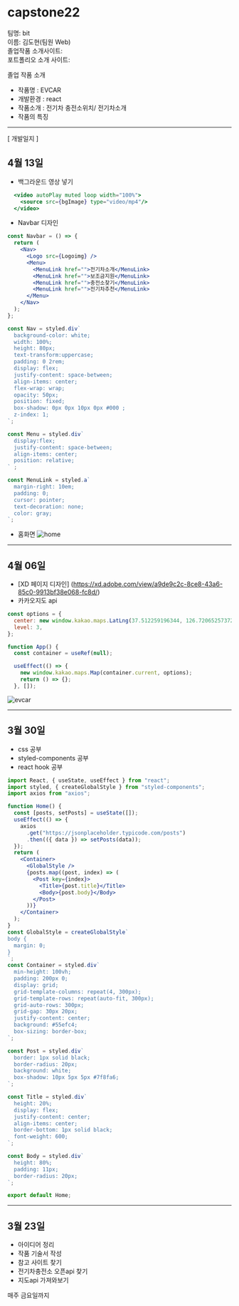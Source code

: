 # capstone22

팀명: bit<br>
이름: 김도현(팀원 Web)<br>
졸업작품 소개사이트:<br>
포트폴리오 소개 사이트:<br>


졸업 작품 소개
- 작품명 : EVCAR
- 개발환경 : react
- 작품소개 : 전기차 충전소위치/ 전기차소개
- 작품의 특징

***
[ 개발일지 ]
## 4월 13일

- 백그라운드 영상 넣기
```jsx
  <video autoPlay muted loop width="100%">
    <source src={bgImage} type="video/mp4"/>
  </video>
```
- Navbar 디자인
```jsx
const Navbar = () => {
  return (
    <Nav>
      <Logo src={Logoimg} />
      <Menu>
        <MenuLink href="">전기차소개</MenuLink>
        <MenuLink href="">보조금지원</MenuLink>
        <MenuLink href="">충전소찾기</MenuLink>
        <MenuLink href="">전기차추천</MenuLink>
      </Menu>
    </Nav>
  );
};

const Nav = styled.div`
  background-color: white;
  width: 100%;
  height: 80px;
  text-transform:uppercase;
  padding: 0 2rem;
  display: flex;
  justify-content: space-between;
  align-items: center;
  flex-wrap: wrap;
  opacity: 50px;
  position: fixed;
  box-shadow: 0px 0px 10px 0px #000 ;
  z-index: 1;
`;

const Menu = styled.div`
  display:flex;
  justify-content: space-between;
  align-items: center;
  position: relative;
` ;

const MenuLink = styled.a`
  margin-right: 10em;
  padding: 0;
  cursor: pointer;
  text-decoration: none;
  color: gray;
`;
```
- 홈화면
![home](https://blogfiles.pstatic.net/MjAyMjA0MTVfMTUg/MDAxNjUwMDMzOTY2Nzg0.aF0Vnj1zttP9xX2lojHmy1FpFrQ5LtohTI8SCnZsg8wg.XIJ5bVRcwNztRqFC1IC4p9sx_EnfctG4-m4964TIYkgg.JPEG.alsl970/dee.JPG)
***
## 4월 06일

- [XD 페이지 디자인] (https://xd.adobe.com/view/a9de9c2c-8ce8-43a6-85c0-9913bf38e068-fc8d/)
- 카카오지도 api
```jsx
const options = {
  center: new window.kakao.maps.LatLng(37.512259196344, 126.72065257372), //지도의 중심좌표.
  level: 3,
};

function App() {
  const container = useRef(null);

  useEffect(() => {
    new window.kakao.maps.Map(container.current, options); 
    return () => {};
  }, []);
```
![evcar](https://user-images.githubusercontent.com/89895926/162460055-5c7be7c1-f69e-4ff2-bcf8-7c9edf6cb1d6.png)

***
## 3월 30일

- css 공부
- styled-components 공부
- react hook 공부

```jsx
import React, { useState, useEffect } from "react";
import styled, { createGlobalStyle } from "styled-components";
import axios from "axios";

function Home() {
  const [posts, setPosts] = useState([]);
  useEffect(() => {
    axios
      .get("https://jsonplaceholder.typicode.com/posts")
      .then(({ data }) => setPosts(data));
  });
  return (
    <Container>
      <GlobalStyle />
      {posts.map((post, index) => (
        <Post key={index}>
          <Title>{post.title}</Title>
          <Body>{post.body}</Body>
        </Post>
      ))}
    </Container>
  );
}
const GlobalStyle = createGlobalStyle`
body {
  margin: 0;
}
`;
const Container = styled.div`
  min-height: 100vh;
  padding: 200px 0;
  display: grid;
  grid-template-columns: repeat(4, 300px);
  grid-template-rows: repeat(auto-fit, 300px);
  grid-auto-rows: 300px;
  grid-gap: 30px 20px;
  justify-content: center;
  background: #55efc4;
  box-sizing: border-box;
`;

const Post = styled.div`
  border: 1px solid black;
  border-radius: 20px;
  background: white;
  box-shadow: 10px 5px 5px #7f8fa6;
`;

const Title = styled.div`
  height: 20%;
  display: flex;
  justify-content: center;
  align-items: center;
  border-bottom: 1px solid black;
  font-weight: 600;
`;

const Body = styled.div`
  height: 80%;
  padding: 11px;
  border-radius: 20px;
`;

export default Home;
```
***
## 3월 23일

- 아이디어 정리 
- 작품 기술서 작성
- 참고 사이트 찾기
- 전기차충전소 오픈api 찾기
- 지도api 가져와보기



매주 금요일까지
